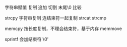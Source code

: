 
字符串赋值
复制
追加
切割
末尾\0
比较

strcpy 字符串复制 连结束符一起复制
strcat
strcmp

memcpy 按长度复制，不理会结束符，基于内存
memmove


sprintf 会加结束符'\0'
